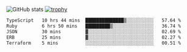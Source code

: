 ![GitHub stats](https://github-readme-stats.vercel.app/api?username=ksk001100&show_icons=true&theme=tokyonight)
[![trophy](https://github-profile-trophy.vercel.app/?username=ksk001100&theme=onedark)](https://github.com/ryo-ma/github-profile-trophy)

<!--START_SECTION:waka-->

```txt
TypeScript   10 hrs 44 mins  ██████████████▒░░░░░░░░░░   57.64 %
Ruby         6 hrs 50 mins   █████████▒░░░░░░░░░░░░░░░   36.74 %
JSON         30 mins         ▓░░░░░░░░░░░░░░░░░░░░░░░░   02.69 %
ERB          25 mins         ▓░░░░░░░░░░░░░░░░░░░░░░░░   02.27 %
Terraform    5 mins          ░░░░░░░░░░░░░░░░░░░░░░░░░   00.51 %
```

<!--END_SECTION:waka-->
